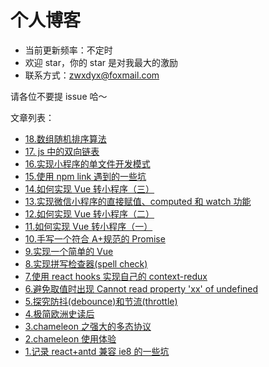# 个人博客

- 当前更新频率：不定时
- 欢迎 star，你的 star 是对我最大的激励
- 联系方式：zwxdyx@foxmail.com

请各位不要提 issue 哈～

文章列表：

- [18.数组随机排序算法](https://github.com/Bowen7/Blog/issues/19)
- [17. js 中的双向链表](https://github.com/Bowen7/Blog/issues/18)
- [16.实现小程序的单文件开发模式](https://github.com/Bowen7/Blog/issues/16)
- [15.使用 npm link 遇到的一些坑](https://github.com/Bowen7/Blog/issues/15)
- [14.如何实现 Vue 转小程序（三）](https://github.com/Bowen7/Blog/issues/14)
- [13.实现微信小程序的直接赋值、computed 和 watch 功能](https://github.com/Bowen7/Blog/issues/13)
- [12.如何实现 Vue 转小程序（二）](https://github.com/Bowen7/Blog/issues/12)
- [11.如何实现 Vue 转小程序（一）](https://github.com/Bowen7/Blog/issues/11)
- [10.手写一个符合 A+规范的 Promise](https://github.com/Bowen7/Blog/issues/10)
- [9.实现一个简单的 Vue](https://github.com/Bowen7/Blog/issues/9)
- [8.实现拼写检查器(spell check)](https://github.com/Bowen7/Blog/issues/8)
- [7.使用 react hooks 实现自己的 context-redux](https://github.com/Bowen7/Blog/issues/7)
- [6.避免取值时出现 Cannot read property 'xx' of undefined](https://github.com/Bowen7/Blog/issues/6)
- [5.探究防抖(debounce)和节流(throttle)](https://github.com/Bowen7/Blog/issues/5)
- [4.极简欧洲史读后](https://github.com/Bowen7/Blog/issues/4)
- [3.chameleon 之强大的多态协议](https://github.com/Bowen7/Blog/issues/3)
- [2.chameleon 使用体验](https://github.com/Bowen7/Blog/issues/2)
- [1.记录 react+antd 兼容 ie8 的一些坑](https://github.com/Bowen7/Blog/issues/1)
